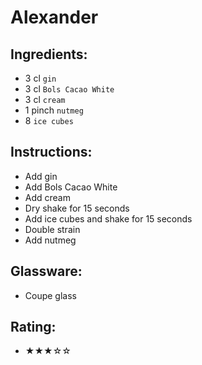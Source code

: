 # Alexander

## Ingredients:
- 3 cl `gin`
- 3 cl `Bols Cacao White`
- 3 cl `cream`
- 1 pinch `nutmeg`
- 8 `ice cubes`

## Instructions:
- Add gin
- Add Bols Cacao White
- Add cream
- Dry shake for 15 seconds
- Add ice cubes and shake for 15 seconds
- Double strain
- Add nutmeg

## Glassware:
- Coupe glass

## Rating:
- ★★★☆☆